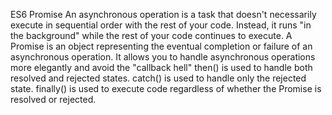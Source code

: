 ES6 Promise
An asynchronous operation is a task that doesn't necessarily execute in sequential order with the rest of your code. Instead, it runs "in the background" while the rest of your code continues to execute.
A Promise is an object representing the eventual completion or failure of an asynchronous operation. It allows you to handle asynchronous operations more elegantly and avoid the "callback hell" 
then() is used to handle both resolved and rejected states.
catch() is used to handle only the rejected state.
finally() is used to execute code regardless of whether the Promise is resolved or rejected.